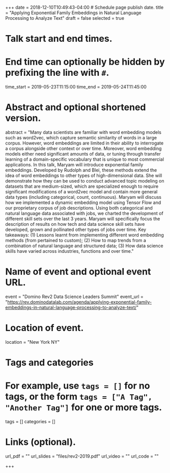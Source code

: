 +++
date = 2018-12-10T10:49:43-04:00 # Schedule page publish date.
title = "Applying Exponential Family Embeddings in Natural Language Processing to Analyze Text"
draft = false
selected = true

# Talk start and end times.
#   End time can optionally be hidden by prefixing the line with `#`.
time_start = 2019-05-23T11:15:00
time_end = 2019-05-24T11:45:00

# Abstract and optional shortened version.
abstract = "Many data scientists are familiar with word embedding models such as word2vec, which capture semantic similarity of words in a large corpus. However, word embeddings are limited in their ability to interrogate a corpus alongside other context or over time. Moreover, word embedding models either need significant amounts of data, or tuning through transfer learning of a domain-specific vocabulary that is unique to most commercial applications. In this talk, Maryam will introduce exponential family embeddings. Developed by Rudolph and Blei, these methods extend the idea of word embeddings to other types of high-dimensional data. She will demonstrate how they can be used to conduct advanced topic modeling on datasets that are medium-sized, which are specialized enough to require significant modifications of a word2vec model and contain more general data types (including categorical, count, continuous). Maryam will discuss how we implemented a dynamic embedding model using Tensor Flow and our proprietary corpus of job descriptions. Using both categorical and natural language data associated with jobs, we charted the development of different skill sets over the last 3 years. Maryam will specifically focus the description of results on how tech and data science skill sets have developed, grown and pollinated other types of jobs over time. Key takeaways: (1) Lessons learnt from implementing different word embedding methods (from pertained to custom); (2) How to map trends from a combination of natural language and structured data; (3) How data science skills have varied across industries, functions and over time."

# Name of event and optional event URL.
event = "Domino Rev2 Data Science Leaders Summit"
event_url = "https://rev.dominodatalab.com/agenda/applying-exponential-family-embeddings-in-natural-language-processing-to-analyze-text/"

# Location of event.
location = "New York NY"

# Tags and categories
# For example, use `tags = []` for no tags, or the form `tags = ["A Tag", "Another Tag"]` for one or more tags.
tags = []
categories = []

# Links (optional).
url_pdf = ""
url_slides = "files/rev2-2019.pdf"
url_video = ""
url_code = ""

+++